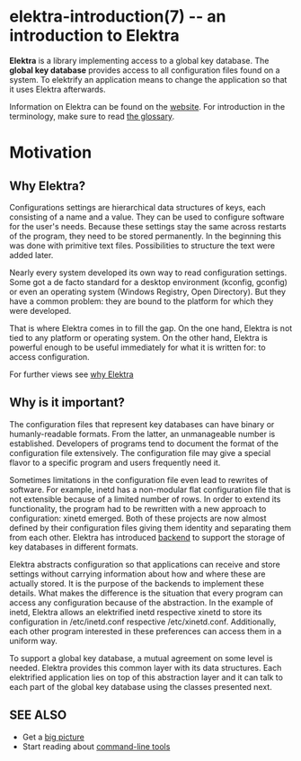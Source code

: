 elektra-introduction(7) -- an introduction to Elektra
==================================================


**Elektra** is a library implementing access to a global key database.
The **global key database** provides access to all configuration
files found on a system.  To elektrify an application means to change
the application so that it uses Elektra afterwards.

Information on Elektra can be found on the
[website](https://www.libelektra.org).
For introduction in the terminology, make sure to read
[the glossary](elektra-glossary.md).

# Motivation


## Why Elektra?

Configurations settings are hierarchical data
structures of keys, each consisting of a name and a value. They can be
used to configure software for the user's needs. Because these settings
stay the same across restarts of the program, they need to be stored
permanently. In the beginning this was done with primitive text files.
Possibilities to structure the text were added later.

Nearly every system developed its own way to read configuration settings.
Some got a de facto standard for a desktop environment (kconfig,
gconfig) or even an operating system (Windows Registry, Open Directory).
But they have a common problem: they are bound to the platform for which
they were developed.

That is where Elektra comes in to fill the gap.  On the one hand,
Elektra is not tied to any platform or operating system.  On the other
hand, Elektra is powerful enough to be useful immediately for what it
is written for: to access configuration.

For further views see [why Elektra](/doc/WHY.md)


## Why is it important?

The configuration files that represent key databases can have binary
or humanly-readable formats.  From the latter, an unmanageable number
is established.  Developers of programs tend to document the format of
the configuration file extensively.  The configuration file may give a
special flavor to a specific program and users frequently need it.

Sometimes limitations in the configuration file even lead to rewrites
of software.  For example, inetd has a non-modular flat configuration
file that is not extensible because of a limited number of rows.
In order to extend its functionality, the program had to be rewritten
with a new approach to configuration: xinetd emerged. Both of these
projects are now almost defined by their configuration files giving them
identity and separating them from each other.  Elektra has introduced
[backend](elektra-backends.md) to support the storage of key databases in different
formats.

Elektra abstracts configuration so that applications can receive and
store settings without carrying information about how and where these
are actually stored.  It is the purpose of the backends to implement
these details.  What makes the difference is the situation that
every program can access any configuration because of the abstraction.
In the example of inetd, Elektra allows an elektrified inetd respective
xinetd to store its configuration in /etc/inetd.conf respective
/etc/xinetd.conf. Additionally, each other program interested in these
preferences can access them in a uniform way.

To support a global key database, a mutual agreement on some level is
needed.  Elektra provides this common layer with its data structures.
Each elektrified application lies on top of this abstraction layer and
it can talk to each part of the global key database using the classes
presented next.

## SEE ALSO

- Get a [big picture](/doc/BIGPICTURE.md)
- Start reading about [command-line tools](/doc/help/kdb-introduction.md)
